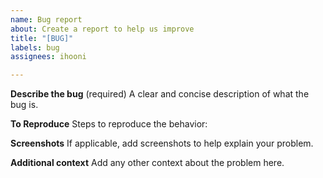 ```yaml
---
name: Bug report
about: Create a report to help us improve
title: "[BUG]"
labels: bug
assignees: ihooni

---
```


**Describe the bug**
(required) A clear and concise description of what the bug is.

**To Reproduce**
Steps to reproduce the behavior:

**Screenshots**
If applicable, add screenshots to help explain your problem.

**Additional context**
Add any other context about the problem here.
